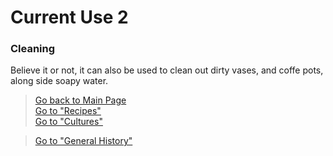 # Current Use 2

### Cleaning
Believe it or not, it can also be used to clean out dirty vases, and coffe pots, along side soapy water.

> [Go back to Main Page](../rice.md)  
> [Go to "Recipes"](../Recipes/Recipe_Selection.md)  
> [Go to "Cultures"](../Cultures/Culture_Selection.md)

> [Go to "General History"](../General/Used.md)

